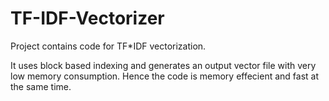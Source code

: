 # TF-IDF-Vectorizer

Project contains code for TF*IDF vectorization. 

It uses block based indexing and generates an output vector file with very low memory consumption.
Hence the code is memory effecient and fast at the same time.
